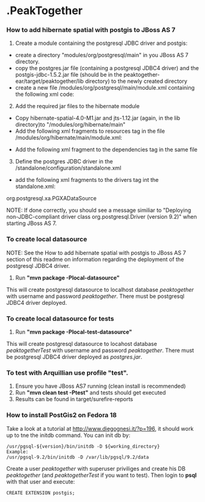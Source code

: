 .PeakTogether
============

### How to add hibernate spatial with postgis to JBoss AS 7

1. Create a module containing the postgresql JDBC driver and postgis:
- create a directory "modules/org/postgresql/main" in you JBoss AS 7 directory.
- copy the postgres.jar file (containing a postgresql JDBC4 driver) and the postgis-jdbc-1.5.2.jar file (should be in the peaktogether-ear/target/peaktogether/lib directory) to the newly created directory
- create a new file /modules/org/postgresql/main/module.xml containing the following xml code:

<?xml version="1.0" encoding="UTF-8"?>
<module xmlns="urn:jboss:module:1.0" name="org.postgresql">
    <resources>
        <resource-root path="postgres.jar"/>
        <resource-root path="postgis-jdbc-1.5.2.jar"/>
    </resources>
    <dependencies>
        <module name="javax.api"/>
        <module name="javax.transaction.api"/>
    </dependencies>
</module>

2. Add the required jar files to the hibernate module
- Copy hibernate-spatial-4.0-M1.jar and jts-1.12.jar (again, in the lib directory)to "/modules/org/hibernate/main"
- Add the following xml fragments to resources tag in the file /modules/org/hibernate/main/module.xml:

<resource-root path="hibernate-spatial-4.0-M1.jar"/>
<resource-root path="jts-1.12.jar"/>

- Add the following xml fragment to the dependencies tag in the same file

<module name="org.postgresql"/>

3. Define the postgres JDBC driver in the /standalone/configuration/standalone.xml 
- add the following xml fragments to the drivers tag int the standalone.xml:

<driver name="postgresql" module="org.postgresql">
    <xa-datasource-class>org.postgresql.xa.PGXADataSource</xa-datasource-class>
</driver>

NOTE: If done correctly, you should see a message similiar to
"Deploying non-JDBC-compliant driver class org.postgresql.Driver (version 9.2)"
when starting JBoss AS 7.


### To create local datasource
NOTE: See the How to add hibernate spatial with postgis to JBoss AS 7 section of this readme on information
regarding the deployment of the postgresql JDBC4 driver.

1. Run **"mvn package -Plocal-datasource"**

This will create postgresql datasource to localhost database *peaktogether* with username and password *peaktogether*.
There must be postgresql JDBC4 driver deployed.

### To create local datasource for tests

1. Run **"mvn package -Plocal-test-datasource"**

This will create postgresql datasource to locahost database *peaktogetherTest* with username and password *peaktogether*.
There must be postgresql JDBC4 driver deployed as *postgres.jar*.

### To test with Arquillian use profile "test".

1. Ensure you have JBoss AS7 running (clean install is recommended)
2. Run **"mvn clean test -Ptest"** and tests should get executed
3. Results can be found in target/surefire-reports

### How to install PostGis2 on Fedora 18 ###
Take a look at a tutorial at http://www.diegognesi.it/?p=196, it should work up to tne the initdb command.
You can init db by:
```
/usr/pgsql-${version}/bin/initdb -D ${working_directory}
Example:
/usr/pgsql-9.2/bin/initdb -D /var/lib/pgsql/9.2/data
```
Create a user *peaktogether* with superuser priviliges and create his DB *peaktogether* 
(and *peaktogetherTest* if you want to test). Then login to **psql** with that user and execute:
```
CREATE EXTENSION postgis;
```
